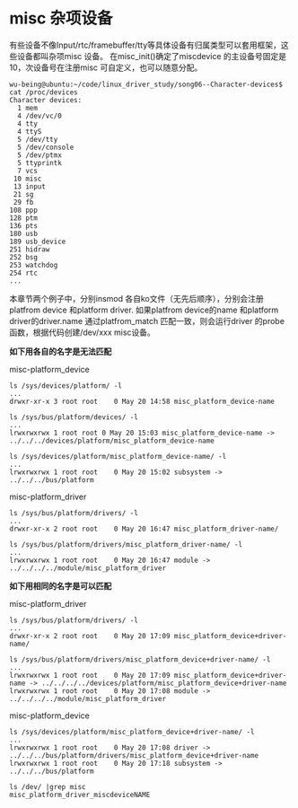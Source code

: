 
# misc 杂项设备

有些设备不像Input/rtc/framebuffer/tty等具体设备有归属类型可以套用框架，这些设备都叫杂项misc 设备。
在misc_init()确定了miscdevice 的主设备号固定是10，次设备号在注册misc 可自定义，也可以随意分配。

```
wu-being@ubuntu:~/code/linux_driver_study/song06--Character-devices$ cat /proc/devices 
Character devices:
  1 mem
  4 /dev/vc/0
  4 tty
  4 ttyS
  5 /dev/tty
  5 /dev/console
  5 /dev/ptmx
  5 ttyprintk
  7 vcs
 10 misc
 13 input
 21 sg
 29 fb
108 ppp
128 ptm
136 pts
180 usb
189 usb_device
251 hidraw
252 bsg
253 watchdog
254 rtc
...

```

本章节两个例子中，分别insmod 各自ko文件（无先后顺序），分别会注册platfrom device 和platform driver.
如果platfrom device的name 和platform driver的driver.name 通过platfrom_match 匹配一致，则会运行driver 的probe 函数，根据代码创建/dev/xxx misc设备。


**如下用各自的名字是无法匹配**

misc-platform_device

```
ls /sys/devices/platform/ -l
...
drwxr-xr-x 3 root root    0 May 20 14:58 misc_platform_device-name

ls /sys/bus/platform/devices/ -l
...
lrwxrwxrwx 1 root root 0 May 20 15:03 misc_platform_device-name -> ../../../devices/platform/misc_platform_device-name

ls /sys/devices/platform/misc_platform_device-name/ -l
...
lrwxrwxrwx 1 root root    0 May 20 15:02 subsystem -> ../../../bus/platform
```

misc-platform_driver

```
ls /sys/bus/platform/drivers/ -l
...
drwxr-xr-x 2 root root    0 May 20 16:47 misc_platform_driver-name/

ls /sys/bus/platform/drivers/misc_platform_driver-name/ -l
...
lrwxrwxrwx 1 root root    0 May 20 16:47 module -> ../../../../module/misc_platform_driver

```


**如下用相同的名字是可以匹配**

misc-platform_driver

```
ls /sys/bus/platform/drivers/ -l
...
drwxr-xr-x 2 root root    0 May 20 17:09 misc_platform_device+driver-name/   

ls /sys/bus/platform/drivers/misc_platform_device+driver-name/ -l
...
lrwxrwxrwx 1 root root    0 May 20 17:09 misc_platform_device+driver-name -> ../../../../devices/platform/misc_platform_device+driver-name
lrwxrwxrwx 1 root root    0 May 20 17:08 module -> ../../../../module/misc_platform_driver

```

misc-platform_device

```
ls /sys/devices/platform/misc_platform_device+driver-name/ -l
...
lrwxrwxrwx 1 root root    0 May 20 17:08 driver -> ../../../bus/platform/drivers/misc_platform_device+driver-name
lrwxrwxrwx 1 root root    0 May 20 17:18 subsystem -> ../../../bus/platform

ls /dev/ |grep misc
misc_platform_driver_miscdeviceNAME
```